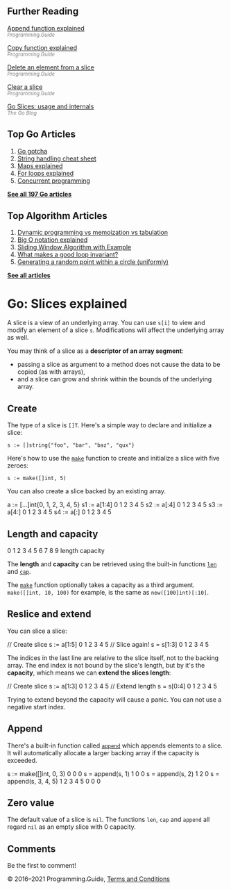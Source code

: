 <span class="underline"></span>

<span class="underline"></span>

Further Reading
---------------

[Append function explained](append-explained.html)  
<span style="color: grey; font-style: italic; font-size: smaller">Programming.Guide</span>

[Copy function explained](copy-explained.html)  
<span style="color: grey; font-style: italic; font-size: smaller">Programming.Guide</span>

[Delete an element from a slice](delete-element-slice.html)  
<span style="color: grey; font-style: italic; font-size: smaller">Programming.Guide</span>

[Clear a slice](clear-slice.html)  
<span style="color: grey; font-style: italic; font-size: smaller">Programming.Guide</span>

[Go Slices: usage and internals](https://blog.golang.org/go-slices-usage-and-internals)  
<span style="color: grey; font-style: italic; font-size: smaller">The Go Blog</span>

Top Go Articles
---------------

1.  [Go gotcha](go-gotcha.html)
2.  [String handling cheat sheet](string-functions-reference-cheat-sheet.html)
3.  [Maps explained](maps-explained.html)
4.  [For loops explained](for-loop.html)
5.  [Concurrent programming](go-concurrency-tutorial.html)

[**See all 197 Go articles**](index.html)

<span class="underline"></span>

Top Algorithm Articles
----------------------

1.  [Dynamic programming vs memoization vs tabulation](../dynamic-programming-vs-memoization-vs-tabulation.html)
2.  [Big O notation explained](../big-o-notation-explained.html)
3.  [Sliding Window Algorithm with Example](../sliding-window-example.html)
4.  [What makes a good loop invariant?](../what-makes-a-good-loop-invariant.html)
5.  [Generating a random point within a circle (uniformly)](../random-point-within-circle.html)

[**See all articles**](../index.html)

Go: Slices explained
====================

A slice is a view of an underlying array. You can use `s[i]` to view and modify an element of a slice `s`. Modifications will affect the underlying array as well.

You may think of a slice as a **descriptor of an array segment**:

-   passing a slice as argument to a method does not cause the data to be copied (as with arrays),
-   and a slice can grow and shrink within the bounds of the underlying array.

Create
------

The type of a slice is `[]T`. Here's a simple way to declare and initialize a slice:

    s := []string{"foo", "bar", "baz", "qux"}

Here's how to use the [`make`](make-slice-map-channel.html) function to create and initialize a slice with five zeroes:

    s := make([]int, 5)

You can also create a slice backed by an existing array.

a := \[...\]int{0, 1, 2, 3, 4, 5} s1 := a\[1:4\] 0 1 2 3 4 5 s2 := a\[:4\] 0 1 2 3 4 5 s3 := a\[4:\] 0 1 2 3 4 5 s4 := a\[:\] 0 1 2 3 4 5

Length and capacity
-------------------

0 1 2 3 4 5 6 7 8 9 length capacity

The **length** and **capacity** can be retrieved using the built-in functions [`len`](https://golang.org/pkg/builtin/#len) and [`cap`](https://golang.org/pkg/builtin/#cap).

The [`make`](https://golang.org/pkg/builtin/#make) function optionally takes a capacity as a third argument. `make([]int, 10, 100)` for example, is the same as `new([100]int)[:10]`.

Reslice and extend
------------------

You can slice a slice:

// Create slice s := a\[1:5\] 0 1 2 3 4 5 // Slice again! s = s\[1:3\] 0 1 2 3 4 5

The indices in the last line are relative to the slice itself, not to the backing array. The end index is not bound by the slice's length, but by it's the **capacity**, which means we can **extend the slices length**:

// Create slice s := a\[1:3\] 0 1 2 3 4 5 // Extend length s = s\[0:4\] 0 1 2 3 4 5

Trying to extend beyond the capacity will cause a panic. You can not use a negative start index.

Append
------

There's a built-in function called [`append`](append-explained.html) which appends elements to a slice. It will automatically allocate a larger backing array if the capacity is exceeded.

s := make(\[\]int, 0, 3) 0 0 0 s = append(s, 1) 1 0 0 s = append(s, 2) 1 2 0 s = append(s, 3, 4, 5) 1 2 3 4 5 0 0 0

Zero value
----------

The default value of a slice is `nil`. The functions `len`, `cap` and `append` all regard `nil` as an empty slice with 0 capacity.

Comments
--------

Be the first to comment!

© 2016–2021 Programming.Guide, [Terms and Conditions](../terms-and-conditions.html)
